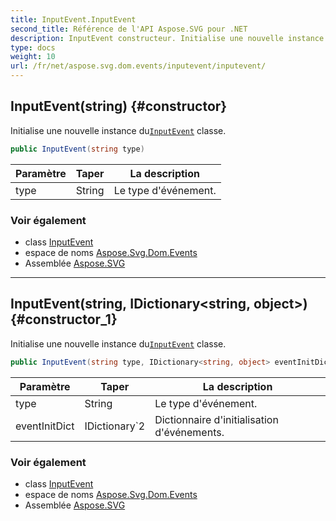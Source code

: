 ```yaml
---
title: InputEvent.InputEvent
second_title: Référence de l'API Aspose.SVG pour .NET
description: InputEvent constructeur. Initialise une nouvelle instance duInputEvent classe.
type: docs
weight: 10
url: /fr/net/aspose.svg.dom.events/inputevent/inputevent/
---
```

## InputEvent(string) {#constructor}

Initialise une nouvelle instance du[`InputEvent`](../) classe.

```csharp
public InputEvent(string type)
```

| Paramètre | Taper | La description |
| --- | --- | --- |
| type | String | Le type d'événement. |

### Voir également

* class [InputEvent](../)
* espace de noms [Aspose.Svg.Dom.Events](../../inputevent/)
* Assemblée [Aspose.SVG](../../../)

---

## InputEvent(string, IDictionary&lt;string, object&gt;) {#constructor_1}

Initialise une nouvelle instance du[`InputEvent`](../) classe.

```csharp
public InputEvent(string type, IDictionary<string, object> eventInitDict)
```

| Paramètre | Taper | La description |
| --- | --- | --- |
| type | String | Le type d'événement. |
| eventInitDict | IDictionary`2 | Dictionnaire d'initialisation d'événements. |

### Voir également

* class [InputEvent](../)
* espace de noms [Aspose.Svg.Dom.Events](../../inputevent/)
* Assemblée [Aspose.SVG](../../../)


